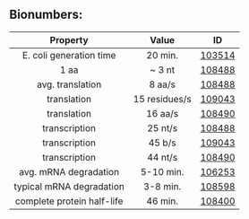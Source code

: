 Bionumbers:
---
| Property | Value | ID | 
|:----------:|:-------:|----|
| E. coli generation time | 20 min. | [103514](http://bionumbers.hms.harvard.edu/bionumber.aspx?&id=103514) |
| 1 aa | ~ 3 nt | [108488](http://bionumbers.hms.harvard.edu/bionumber.aspx?&id=108488) | 
| avg. translation | 8 aa/s | [108488](http://bionumbers.hms.harvard.edu/bionumber.aspx?&id=108488) | 
| translation | 15 residues/s | [109043](http://bionumbers.hms.harvard.edu/bionumber.aspx?&id=109043) |
| translation | 16 aa/s | [108490](http://bionumbers.hms.harvard.edu/bionumber.aspx?&id=108490) |
| transcription | 25 nt/s | [108488](http://bionumbers.hms.harvard.edu/bionumber.aspx?&id=108488) |
| transcription | 45 b/s | [109043](http://bionumbers.hms.harvard.edu/bionumber.aspx?&id=109043) | 
| transcription | 44 nt/s | [108490](http://bionumbers.hms.harvard.edu/bionumber.aspx?&id=108490) |
| avg. mRNA degradation | 5-10 min. | [106253](http://bionumbers.hms.harvard.edu/bionumber.aspx?&id=106253) | 
| typical mRNA degradation | 3-8 min. | [108598](http://bionumbers.hms.harvard.edu/bionumber.aspx?&id=108598) | 
| complete protein half-life | 46 min. | [108400](http://bionumbers.hms.harvard.edu/bionumber.aspx?&id=108400) |
